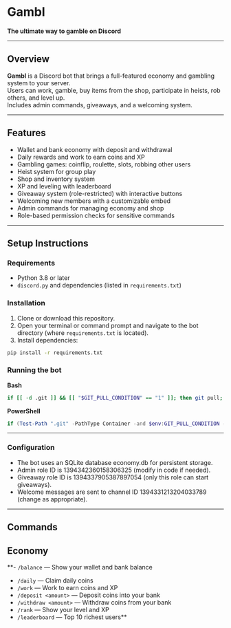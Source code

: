 # Gambl
**The ultimate way to gamble on Discord**

---

## Overview

**Gambl** is a Discord bot that brings a full-featured economy and gambling system to your server.  
Users can work, gamble, buy items from the shop, participate in heists, rob others, and level up.  
Includes admin commands, giveaways, and a welcoming system.

---

## Features

- Wallet and bank economy with deposit and withdrawal  
- Daily rewards and work to earn coins and XP  
- Gambling games: coinflip, roulette, slots, robbing other users  
- Heist system for group play  
- Shop and inventory system  
- XP and leveling with leaderboard  
- Giveaway system (role-restricted) with interactive buttons  
- Welcoming new members with a customizable embed  
- Admin commands for managing economy and shop  
- Role-based permission checks for sensitive commands

---

## Setup Instructions

### Requirements

- Python 3.8 or later  
- `discord.py` and dependencies (listed in `requirements.txt`)

### Installation

1. Clone or download this repository.  
2. Open your terminal or command prompt and navigate to the bot directory (where `requirements.txt` is located).  
3. Install dependencies:

```bash
pip install -r requirements.txt
```

### Running the bot

**Bash**
```bash
if [[ -d .git ]] && [[ "$GIT_PULL_CONDITION" == "1" ]]; then git pull; fi; if [[ ! -z "$PYTHON_PACKAGE" ]]; then pip install -U --prefix ~/.local "$PYTHON_PACKAGE"; fi; if [[ -f "/home/container/${REQUIREMENTS_FILE}" ]]; then pip install --disable-pip-version-check -U --prefix ~/.local -r "/home/container/${REQUIREMENTS_FILE}"; fi; if [[ ! -z "${START_BASH_FILE}" ]]; then bash "${START_BASH_FILE}"; else python3 /home/container/main.py; fi
```

**PowerShell**
```powershell
if (Test-Path ".git" -PathType Container -and $env:GIT_PULL_CONDITION -eq "1") { git pull }; if ($env:PYTHON_PACKAGE) { pip install --upgrade --prefix $HOME\.local $env:PYTHON_PACKAGE }; $reqFile = "C:\home\container\$env:REQUIREMENTS_FILE"; if (Test-Path $reqFile) { pip install --disable-pip-version-check --upgrade --prefix $HOME\.local -r $reqFile }; if ($env:START_BASH_FILE) { bash $env:START_BASH_FILE } else { python C:\home\container\main.py }
```

---

### Configuration
- The bot uses an SQLite database economy.db for persistent storage.
- Admin role ID is 1394342360158306325 (modify in code if needed).
- Giveaway role ID is 1394337905387897054 (only this role can start giveaways).
- Welcome messages are sent to channel ID 1394331213204033789 (change as appropriate).

---

## Commands

## Economy
**- `/balance` — Show your wallet and bank balance
- `/daily` — Claim daily coins
- `/work` — Work to earn coins and XP
- `/deposit <amount>` — Deposit coins into your bank
- `/withdraw <amount>` — Withdraw coins from your bank
- `/rank` — Show your level and XP
- `/leaderboard` — Top 10 richest users**
